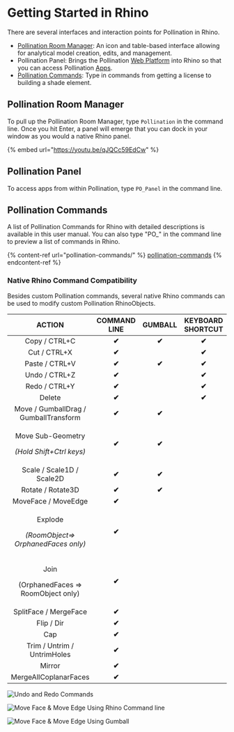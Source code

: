 # Getting Started in Rhino

There are several interfaces and interaction points for Pollination in Rhino.&#x20;

* [Pollination Room Manager](getting-started.md#pollination-room-manager): An icon and table-based interface allowing for analytical model creation, edits, and management.
* Pollination Panel: Brings the Pollination [Web Platform](broken-reference) into Rhino so that you can access Pollination [Apps](../developers/apps/).&#x20;
* [Pollination Commands](getting-started.md#pollination-commands): Type in commands from getting a license to building a shade element.&#x20;

## Pollination Room Manager

To pull up the Pollination Room Manager, type `Pollination` in the command line. Once you hit Enter, a panel will emerge that you can dock in your window as you would a native Rhino panel.

{% embed url="https://youtu.be/qJQCc59EdCw" %}

## Pollination Panel&#x20;

To access apps from within Pollination, type `PO_Panel` in the command line.&#x20;

## Pollination Commands

A list of Pollination Commands for Rhino with detailed descriptions is available in this user manual. You can also type "PO\_" in the command line to preview a list of commands in Rhino.

{% content-ref url="pollination-commands/" %}
[pollination-commands](pollination-commands/)
{% endcontent-ref %}

### Native Rhino Command Compatibility

Besides custom Pollination commands, several native Rhino commands can be used to modify custom Pollination RhinoObjects.

|                              ACTION                             | COMMAND LINE | GUMBALL | KEYBOARD SHORTCUT |
| :-------------------------------------------------------------: | :----------: | :-----: | :---------------: |
|                          Copy / CTRL+C                          |     **✔**    |  **✔**  |       **✔**       |
|                           Cut / CTRL+X                          |     **✔**    |         |       **✔**       |
|                          Paste / CTRL+V                         |     **✔**    |  **✔**  |       **✔**       |
|                          Undo / CTRL+Z                          |     **✔**    |         |       **✔**       |
|                          Redo / CTRL+Y                          |     **✔**    |         |       **✔**       |
|                              Delete                             |     **✔**    |         |       **✔**       |
|              Move / GumballDrag / GumballTransform              |     **✔**    |  **✔**  |                   |
|  <p>Move Sub-Geometry</p><p><em>(Hold Shift+Ctrl keys)</em></p> |     **✔**    |  **✔**  |                   |
|                    Scale / Scale1D / Scale2D                    |     **✔**    |  **✔**  |                   |
|                        Rotate / Rotate3D                        |     **✔**    |  **✔**  |                   |
|                       MoveFace / MoveEdge                       |     **✔**    |         |                   |
| <p>Explode</p><p><em>(RoomObject=> OrphanedFaces only)</em></p> |     **✔**    |         |                   |
|       <p>Join</p><p>(OrphanedFaces => RoomObject only)</p>      |     **✔**    |         |                   |
|                      SplitFace / MergeFace                      |     **✔**    |         |                   |
|                            Flip / Dir                           |     **✔**    |         |                   |
|                               Cap                               |     **✔**    |         |                   |
|                   Trim / Untrim / UntrimHoles                   |     **✔**    |         |                   |
|                              Mirror                             |     **✔**    |         |                   |
|                      MergeAllCoplanarFaces                      |     **✔**    |         |                   |

![Undo and Redo Commands](../.gitbook/assets/undoredo.gif)

![Move Face & Move Edge Using Rhino Command line](../.gitbook/assets/moveface\_moveedge\_cmd.gif)

![Move Face & Move Edge Using Gumball](../.gitbook/assets/moveface\_moveedge.gif)
